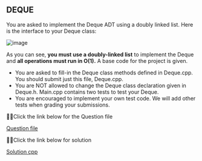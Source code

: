 ## DEQUE
You are asked to implement the Deque ADT using a doubly linked list. Here is the interface to your Deque class:

![image](https://user-images.githubusercontent.com/67970973/123773058-0c3ead80-d8d5-11eb-9671-ee30655c5aef.png)

As you can see, **you must use a doubly-linked list** to implement the Deque and **all operations must run in O(1).** A base code for the project is given. 
- You are asked to fill-in the Deque class methods defined in Deque.cpp. You should submit just this file, Deque.cpp. 
- You are NOT allowed to change the Deque class declaration given in Deque.h. Main.cpp contains two tests to test your Deque. 
- You are encouraged to implement your own test code. We will add other tests when grading your submissions.

👨‍💻Click the link below for the Question file

[Question file](https://github.com/Minecakir/DataStructures/tree/main/Queue-Deque/Question)

👨‍💻Click the link below for solution

[Solution cpp](https://github.com/Minecakir/DataStructures/blob/main/Queue-Deque/Deque.cpp)
